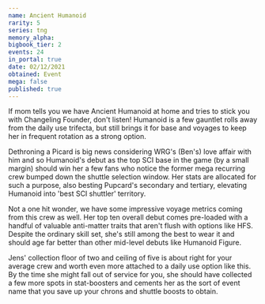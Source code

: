 ```yaml
---
name: Ancient Humanoid
rarity: 5
series: tng
memory_alpha:
bigbook_tier: 2
events: 24
in_portal: true
date: 02/12/2021
obtained: Event
mega: false
published: true
---
```


If mom tells you we have Ancient Humanoid at home and tries to stick you with Changeling Founder, don't listen! Humanoid is a few gauntlet rolls away from the daily use trifecta, but still brings it for base and voyages to keep her in frequent rotation as a strong option.

Dethroning a Picard is big news considering WRG's (Ben's) love affair with him and so Humanoid's debut as the top SCI base in the game (by a small margin) should win her a few fans who notice the former mega recurring crew bumped down the shuttle selection window. Her stats are allocated for such a purpose, also besting Pupcard's secondary and tertiary, elevating Humanoid into 'best SCI shuttler' territory.

Not a one hit wonder, we have some impressive voyage metrics coming from this crew as well. Her top ten overall debut comes pre-loaded with a handful of valuable anti-matter traits that aren't flush with options like HFS. Despite the ordinary skill set, she's still among the best to wear it and should age far better than other mid-level debuts like Humanoid Figure.

Jens' collection floor of two and ceiling of five is about right for your average crew and worth even more attached to a daily use option like this. By the time she might fall out of service for you, she should have collected a few more spots in stat-boosters and cements her as the sort of event name that you save up your chrons and shuttle boosts to obtain.
